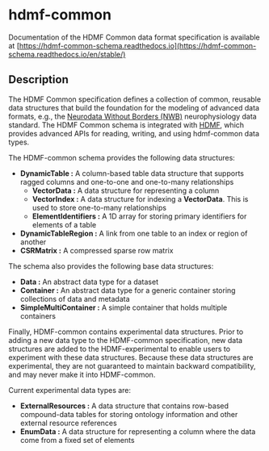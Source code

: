 # hdmf-common

Documentation of the HDMF Common data format specification is available at
[https://hdmf-common-schema.readthedocs.io](https://hdmf-common-schema.readthedocs.io/en/stable/)

## Description

The HDMF Common specification defines a collection of common, reusable data structures
that build the foundation for the modeling of advanced data formats, e.g., the
[Neurodata Without Borders (NWB)](https://www.nwb.org/)
neurophysiology data standard. The HDMF Common schema is integrated with [HDMF](https://github.com/hdmf-dev/hdmf),
which provides advanced APIs for reading, writing, and using hdmf-common data types.

The HDMF-common schema provides the following data structures:

- **DynamicTable :** A column-based table data structure that supports ragged columns and one-to-one and one-to-many relationships
  - **VectorData :** A data structure for representing a column
  - **VectorIndex :** A data structure for indexing a **VectorData**. This is used to store one-to-many relationships
  - **ElementIdentifiers :** A 1D array for storing primary identifiers for elements of a table
- **DynamicTableRegion :** A link from one table to an index or region of another
- **CSRMatrix :** A compressed sparse row matrix

The schema also provides the following base data structures:

- **Data :** An abstract data type for a dataset
- **Container :** An abstract data type for a generic container storing collections of data and metadata
- **SimpleMultiContainer :** A simple container that holds multiple containers

Finally, HDMF-common contains experimental data structures. Prior to adding a new data type to the HDMF-common specification,
new data structures are added to the HDMF-experimental to enable users to experiment with these data structures. Because
these data structures are experimental, they are not guaranteed to maintain backward compatibility, and may never make it into
HDMF-common.

Current experimental data types are:

- **ExternalResources :** A data structure that contains row-based compound-data tables for storing ontology information and
  other external resource references
- **EnumData :** A data structure for representing a column where the data come from a fixed set of elements

